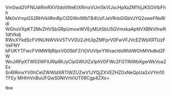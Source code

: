 Vm0wd2VFNUdiRmRXV0doVllteEtXRmxVUm5kVlJscHpXa2M1VjJKSGVIbFhh
Mk0xVmpGS2RHVkliRmRpClZGWnlWbTB4UzFJeVRrbGlSbVJYQ2sweFNsRldi
WGhoVXpKT2MxZHVSbGRpUmxwWVEyMUtSbU5GVmxkaApNVXBNVlhwR1dtVkdj
RWxXYkdScFVtNUNWVkV5TVV0U2JHUlpZMFprV0FwVFJVcEZWbXRTUzFVeFNY
bFUKYTFwcFVtMW9jRlpxVG05bFZrVjVUVlprYWxacldsWldiWGhMVkdkd2FW
WnJiRFpXTW5SWFlURlplRlJyClpGWUtZa1phVDFWc2FGTlNWbXgwWkVoa2Ex
SnRlRmxYV0hCelZWWldXRTlWZUZwV1JYQjZXVEZHZGxNeQpUa2xVYm10TFEy
MHhhVnBuUFQwS0NtVnViUT09Cgp4ZXo=

tkw